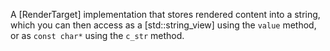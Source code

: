 A [RenderTarget] implementation that stores rendered content into a string, which you can then access as a [std::string_view] using the `value` method, or as `const char*` using the `c_str` method.
